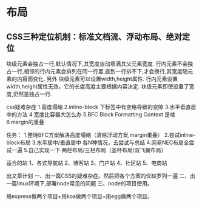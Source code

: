 布局
====================

CSS三种定位机制：标准文档流、浮动布局、绝对定位
--------------------

块级元素会独占一行,默认情况下,其宽度自动填满其父元素宽度.
行内元素不会独占一行,相邻的行内元素会排列在同一行里,直到一行排不下,才会换行,其宽度随元素的内容而变化. 另外
块级元素可以设置width,height属性.
行内元素设置width,height属性无效，它的长度高度主要根据内容决定.
块级元素即使设置了宽度,仍然是独占一行.

css疑难杂症
1.高度塌缩
2.inline-block  下标签中有空格导致的空隙
3.水平垂直居中的方法
4.宽度比容器大怎么办
5.BFC Block Formatting Context 是啥
6.margin的重叠

任务：
1.整理BFC方案解决高度塌缩（清除浮动方案,margin重叠）
2.尝试inline-block布局
3.水平居中/垂直居中  各N种情况，去尝试与总结
4.网易NEC布局全尝试一遍
5.自己实现一下 两栏布局/三栏布局（圣杯布局/双飞翼布局）


适合的站
1、各式导航站
2、博客站
3、门户站
4、社区站
5、电商站

出文章计划
一、出一篇CSS的疑难杂症。然后把各个方案的优缺罗列一遍
二、出一篇linux环境下,部署node常见的问题
三、node的项目使用。

用express做两个项目+用koa做两个项目+用egg做两个项目。